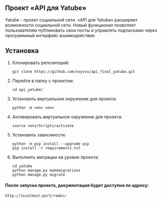 ## Проект «API для Yatube»

Yatube - проект социальной сети. «API для Yatube» расширяет возможности социальной сети. Новый функционал позволяет пользователям публиковать свои посты и управлять подписками через программный интерфейс взаимодействия.


## Установка

1. Клонировать репозиторий:

   ```
   git clone https://github.com/xxyvxx/api_final_yatube.git
   ```

2. Перейти в папку с проектом:

   ```
   cd api_yatube/
   ```

3. Установить виртуальное окружение для проекта:

   ```
   python -m venv venv
   ```

4. Активировать виртуальное окружение для проекта:

   ```
   source venv/Scripts/activate
   ```

5. Установить зависимости:

   ```
   python -m pip install --upgrade pip
   pip install -r requirements.txt
   ```

6. Выполнить миграции на уровне проекта:

   ```
   cd yatube
   python manage.py makemigrations
   python manage.py migrate
   ```


#### После запуска проекта, документация будет доступна по адресу:
`http://localhost:port/redoc/`
